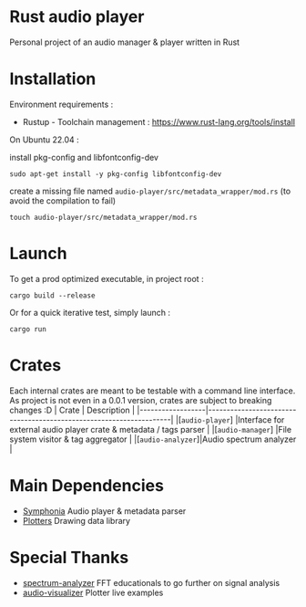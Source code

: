 # Rust audio player

Personal project of an audio manager & player written in Rust


# Installation
Environment requirements :
 - Rustup - Toolchain management : https://www.rust-lang.org/tools/install

On Ubuntu 22.04 :

install pkg-config and libfontconfig-dev

`sudo apt-get install -y pkg-config libfontconfig-dev`

create a missing file named `audio-player/src/metadata_wrapper/mod.rs` (to avoid the compilation to fail)

`touch audio-player/src/metadata_wrapper/mod.rs` 

# Launch
To get a prod optimized executable, in project root :

    cargo build --release

Or for a quick iterative test, simply launch :

    cargo run
    
# Crates
Each internal crates are meant to be testable with a command line interface.
As project is not even in a 0.0.1 version, crates are subject to breaking changes :D
|        Crate     |                                  Description                       |
|------------------|--------------------------------------------------------------------|
|[`audio-player`]  |Interface for external audio player crate & metadata / tags parser  |
|[`audio-manager`] |File system visitor & tag aggregator                                |
|[`audio-analyzer`]|Audio spectrum analyzer                                             |


# Main Dependencies

 - [Symphonia](https://github.com/pdeljanov/Symphonia) Audio player & metadata parser
 - [Plotters](https://github.com/plotters-rs/plotters) Drawing data library

# Special Thanks

 - [spectrum-analyzer](https://github.com/phip1611/spectrum-analyzer) FFT educationals to go further on signal analysis
 - [audio-visualizer](https://github.com/phip1611/audio-visualizer) Plotter live examples
